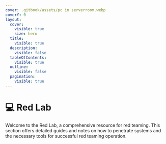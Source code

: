 ```yaml
---
cover: .gitbook/assets/pc in serverroom.webp
coverY: 0
layout:
  cover:
    visible: true
    size: hero
  title:
    visible: true
  description:
    visible: false
  tableOfContents:
    visible: true
  outline:
    visible: false
  pagination:
    visible: true
---
```


# 💻 Red Lab

Welcome to the Red Lab, a comprehensive resource for red teaming. This section offers detailed guides and notes on how to penetrate systems and the necessary tools for successful red teaming operation.
